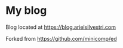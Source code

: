 # My blog

Blog located at https://blog.arielsilvestri.com

Forked from https://github.com/minicomp/ed